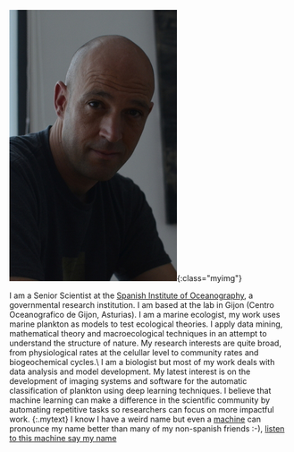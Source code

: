 
![Angel Lopez-Urrutia](/assets/lopez.jpg){:class="myimg"}

I am a Senior Scientist at the [Spanish Institute of Oceanography](http://www.ieo.es/es/web/gijon), a governmental research institution. I am based at the lab in Gijon (Centro Oceanografico de Gijon, Asturias). I am a marine ecologist, my work uses marine plankton as models to test ecological theories. I apply data mining, mathematical theory and macroecological techniques in an attempt to understand the structure of nature. My research interests are quite broad, from physiological rates at the celullar level to community rates and biogeochemical cycles.\\
I am a biologist but most of my work deals with data analysis and model development. My latest interest is on the development of imaging systems and software for the automatic classification of plankton using deep learning techniques. I believe that machine learning can make a difference in the scientific community by automating repetitive tasks so researchers can focus on more impactful work.
{:.mytext}
I know I have a weird name but even a [machine](http://festvox.org/voicedemos.html) can pronounce my name better than many of my non-spanish friends :-), [listen to this machine say my name](/assets/Angel.wav)
